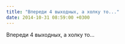 ```yaml
---
title: "Впереди 4 выходных, а холку то..."
date: 2014-10-31 08:59:00 +0300
---
```


Впереди 4 выходных, а холку то...

